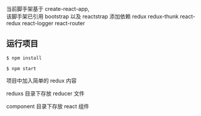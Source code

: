 当前脚手架基于 create-react-app,  
该脚手架已引用 bootstrap 以及 reactstrap
添加依赖 redux redux-thunk react-redux react-logger react-router

## 运行项目

```
$ npm install

$ npm start
```

项目中加入简单的 redux 内容

reduxs 目录下存放 reducer 文件

component 目录下存放 react 组件
